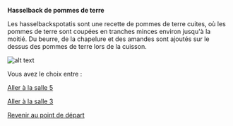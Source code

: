 

**Hasselback de pommes de terre**





Les hasselbackspotatis  sont une recette de pommes de terre cuites,
 où les pommes de terre sont coupées en tranches minces environ jusqu'à la 
moitié. Du beurre, de la chapelure et des amandes sont ajoutés sur le dessus
 des pommes de terre lors de la cuisson.


![alt text](/images/titi.jpg)



Vous avez le choix entre :


[Aller à la salle 5](https://github.com/cfourcaud/TP2_Groupe3/blob/main/Salle5.md "Salle 5")

[Aller à la salle 3](https://github.com/cfourcaud/TP2_Groupe3/blob/main/Salle3.md "Salle 3")



[Revenir au point de départ](https://github.com/cfourcaud/TP2_GRP3_Labyrinthe/blob/main/index.md "Revenir au point de départ")

